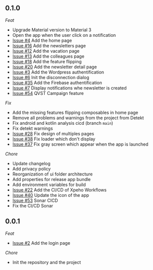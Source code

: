 ## 0.1.0

_Feat_

- Upgrade Material version to Material 3
- Open the app when the user click on a notification
- [Issue #4](https://github.com/XPEHO/XpeApp/issues/4) Add the home page
- [Issue #16](https://github.com/XPEHO/XpeApp/issues/16) Add the newsletters page
- [Issue #12](https://github.com/XPEHO/XpeApp/issues/12) Add the vacation page
- [Issue #13](https://github.com/XPEHO/XpeApp/issues/13) Add the colleagues page
- [Issue #18](https://github.com/XPEHO/XpeApp/issues/18) Add the feature flipping
- [Issue #20](https://github.com/XPEHO/XpeApp/issues/20) Add the newsletter detail page
- [Issue #3](https://github.com/XPEHO/XpeApp/issues/3) Add the Wordpress authentification
- [Issue #6](https://github.com/XPEHO/XpeApp/issues/6) Init the disconnection dialog
- [Issue #35](https://github.com/XPEHO/XpeApp/issues/35) Add the Firebase authentification
- [Issue #7](https://github.com/XPEHO/XpeApp/issues/7) Display notifications whe newsletter is created
- [Issue #54](https://github.com/XPEHO/XpeApp/issues/56) QVST Campaign feature

_Fix_

- Add the missing features flipping composables in home page
- Remove all problems and warnings from the project from Detekt
- Fix android and kotlin analysis cicd (branch `main`)
- Fix detekt warnings
- [Issue #28](https://github.com/XPEHO/XpeApp/issues/28) Fix design of multiples pages
- [Issue #38](https://github.com/XPEHO/XpeApp/issues/38) Fix loader which don't display
- [Issue #37](https://github.com/XPEHO/XpeApp/issues/37) Fix gray screen which appear when the app is launched

_Chore_

- Update changelog
- Add privacy policy
- Reorganization of ui folder architecture
- Add properties for release app bundle
- Add environment variables for build
- [Issue #22](https://github.com/XPEHO/XpeApp/issues/22) Add the CI/CD of Xpeho Workflows
- [Issue #40](https://github.com/XPEHO/XpeApp/issues/40) Update the icon of the app
- [Issue #53](https://github.com/XPEHO/XpeApp/issues/53) Sonar CICD
- Fix the CI/CD Sonar

## 0.0.1

_Feat_

- [Issue #2](https://github.com/XPEHO/XpeApp/issues/2) Add the login page

_Chore_

- Init the repository and the project
